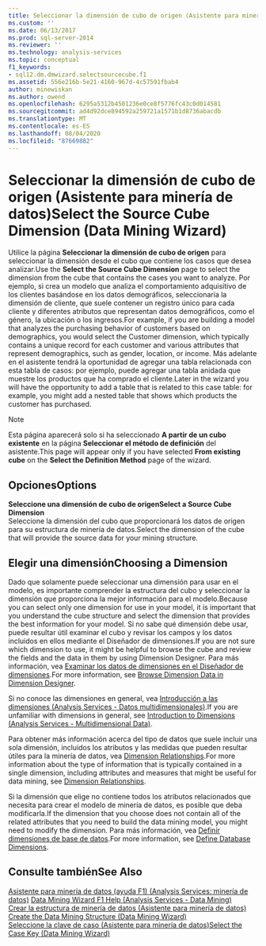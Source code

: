 ```yaml
---
title: Seleccionar la dimensión de cubo de origen (Asistente para minería de datos) | Microsoft Docs
ms.custom: ''
ms.date: 06/13/2017
ms.prod: sql-server-2014
ms.reviewer: ''
ms.technology: analysis-services
ms.topic: conceptual
f1_keywords:
- sql12.dm.dmwizard.selectsourcecube.f1
ms.assetid: 556e216b-5e21-4160-967d-4c57591fbab4
author: minewiskan
ms.author: owend
ms.openlocfilehash: 6295a5312b4501236e0ce8f5776fc43c0d014581
ms.sourcegitcommit: ad4d92dce894592a259721a1571b1d8736abacdb
ms.translationtype: MT
ms.contentlocale: es-ES
ms.lasthandoff: 08/04/2020
ms.locfileid: "87669882"
---
```

# <a name="select-the-source-cube-dimension-data-mining-wizard"></a><span data-ttu-id="b5e77-102">Seleccionar la dimensión de cubo de origen (Asistente para minería de datos)</span><span class="sxs-lookup"><span data-stu-id="b5e77-102">Select the Source Cube Dimension (Data Mining Wizard)</span></span>
  <span data-ttu-id="b5e77-103">Utilice la página **Seleccionar la dimensión de cubo de origen** para seleccionar la dimensión desde el cubo que contiene los casos que desea analizar.</span><span class="sxs-lookup"><span data-stu-id="b5e77-103">Use the **Select the Source Cube Dimension** page to select the dimension from the cube that contains the cases you want to analyze.</span></span> <span data-ttu-id="b5e77-104">Por ejemplo, si crea un modelo que analiza el comportamiento adquisitivo de los clientes basándose en los datos demográficos, seleccionaría la dimensión de cliente, que suele contener un registro único para cada cliente y diferentes atributos que representan datos demográficos, como el género, la ubicación o los ingresos.</span><span class="sxs-lookup"><span data-stu-id="b5e77-104">For example, if you are building a model that analyzes the purchasing behavior of customers based on demographics, you would select the Customer dimension, which typically contains a unique record for each customer and various attributes that represent demographics, such as gender, location, or income.</span></span> <span data-ttu-id="b5e77-105">Más adelante en el asistente tendrá la oportunidad de agregar una tabla relacionada con esta tabla de casos: por ejemplo, puede agregar una tabla anidada que muestre los productos que ha comprado el cliente.</span><span class="sxs-lookup"><span data-stu-id="b5e77-105">Later in the wizard you will have the opportunity to add a table that is related to this case table: for example, you might add a nested table that shows which products the customer has purchased.</span></span>  
  
> [!NOTE]  
>  <span data-ttu-id="b5e77-106">Esta página aparecerá solo si ha seleccionado **A partir de un cubo existente** en la página **Seleccionar el método de definición** del asistente.</span><span class="sxs-lookup"><span data-stu-id="b5e77-106">This page will appear only if you have selected **From existing cube** on the **Select the Definition Method** page of the wizard.</span></span>  
  
## <a name="options"></a><span data-ttu-id="b5e77-107">Opciones</span><span class="sxs-lookup"><span data-stu-id="b5e77-107">Options</span></span>  
 <span data-ttu-id="b5e77-108">**Seleccione una dimensión de cubo de origen**</span><span class="sxs-lookup"><span data-stu-id="b5e77-108">**Select a Source Cube Dimension**</span></span>  
 <span data-ttu-id="b5e77-109">Seleccione la dimensión del cubo que proporcionará los datos de origen para su estructura de minería de datos.</span><span class="sxs-lookup"><span data-stu-id="b5e77-109">Select the dimension of the cube that will provide the source data for your mining structure.</span></span>  
  
## <a name="choosing-a-dimension"></a><span data-ttu-id="b5e77-110">Elegir una dimensión</span><span class="sxs-lookup"><span data-stu-id="b5e77-110">Choosing a Dimension</span></span>  
 <span data-ttu-id="b5e77-111">Dado que solamente puede seleccionar una dimensión para usar en el modelo, es importante comprender la estructura del cubo y seleccionar la dimensión que proporciona la mejor información para el modelo.</span><span class="sxs-lookup"><span data-stu-id="b5e77-111">Because you can select only one dimension for use in your model, it is important that you understand the cube structure and select the dimension that provides the best information for your model.</span></span> <span data-ttu-id="b5e77-112">Si no sabe qué dimensión debe usar, puede resultar útil examinar el cubo y revisar los campos y los datos incluidos en ellos mediante el Diseñador de dimensiones.</span><span class="sxs-lookup"><span data-stu-id="b5e77-112">If you are not sure which dimension to use, it might be helpful to browse the cube and review the fields and the data in them by using Dimension Designer.</span></span> <span data-ttu-id="b5e77-113">Para más información, vea [Examinar los datos de dimensiones en el Diseñador de dimensiones](multidimensional-models/database-dimensions-browse-dimension-data-in-dimension-designer.md).</span><span class="sxs-lookup"><span data-stu-id="b5e77-113">For more information, see [Browse Dimension Data in Dimension Designer](multidimensional-models/database-dimensions-browse-dimension-data-in-dimension-designer.md).</span></span>  
  
 <span data-ttu-id="b5e77-114">Si no conoce las dimensiones en general, vea [Introducción a las dimensiones &#40;Analysis Services - Datos multidimensionales&#41;](multidimensional-models-olap-logical-dimension-objects/dimensions-analysis-services-multidimensional-data.md).</span><span class="sxs-lookup"><span data-stu-id="b5e77-114">If you are unfamiliar with dimensions in general, see [Introduction to Dimensions &#40;Analysis Services - Multidimensional Data&#41;](multidimensional-models-olap-logical-dimension-objects/dimensions-analysis-services-multidimensional-data.md).</span></span>  
  
 <span data-ttu-id="b5e77-115">Para obtener más información acerca del tipo de datos que suele incluir una sola dimensión, incluidos los atributos y las medidas que pueden resultar útiles para la minería de datos, vea [Dimension Relationships](multidimensional-models-olap-logical-cube-objects/dimension-relationships.md).</span><span class="sxs-lookup"><span data-stu-id="b5e77-115">For more information about the type of information that is typically contained in a single dimension, including attributes and measures that might be useful for data mining, see [Dimension Relationships](multidimensional-models-olap-logical-cube-objects/dimension-relationships.md).</span></span>  
  
 <span data-ttu-id="b5e77-116">Si la dimensión que elige no contiene todos los atributos relacionados que necesita para crear el modelo de minería de datos, es posible que deba modificarla.</span><span class="sxs-lookup"><span data-stu-id="b5e77-116">If the dimension that you choose does not contain all of the related attributes that you need to build the data mining model, you might need to modify the dimension.</span></span> <span data-ttu-id="b5e77-117">Para más información, vea [Definir dimensiones de base de datos](multidimensional-models/define-database-dimensions.md).</span><span class="sxs-lookup"><span data-stu-id="b5e77-117">For more information, see [Define Database Dimensions](multidimensional-models/define-database-dimensions.md).</span></span>  
  
## <a name="see-also"></a><span data-ttu-id="b5e77-118">Consulte también</span><span class="sxs-lookup"><span data-stu-id="b5e77-118">See Also</span></span>  
 <span data-ttu-id="b5e77-119">[Asistente para minería de datos (ayuda F1) &#40;Analysis Services: minería de datos&#41;](data-mining-wizard-f1-help-analysis-services-data-mining.md) </span><span class="sxs-lookup"><span data-stu-id="b5e77-119">[Data Mining Wizard F1 Help &#40;Analysis Services - Data Mining&#41;](data-mining-wizard-f1-help-analysis-services-data-mining.md) </span></span>  
 <span data-ttu-id="b5e77-120">[Crear la estructura de minería de datos &#40;Asistente para minería de datos&#41;](create-the-data-mining-structure-data-mining-wizard.md) </span><span class="sxs-lookup"><span data-stu-id="b5e77-120">[Create the Data Mining Structure &#40;Data Mining Wizard&#41;](create-the-data-mining-structure-data-mining-wizard.md) </span></span>  
 [<span data-ttu-id="b5e77-121">Seleccione la clave de caso &#40;Asistente para minería de datos&#41;</span><span class="sxs-lookup"><span data-stu-id="b5e77-121">Select the Case Key &#40;Data Mining Wizard&#41;</span></span>](select-the-case-key-data-mining-wizard.md)  
  
  
